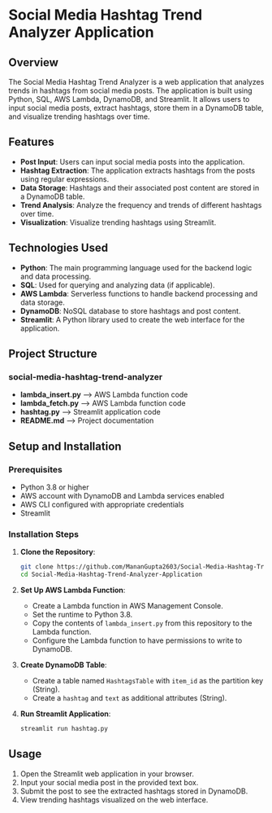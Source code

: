 # Social Media Hashtag Trend Analyzer Application

## Overview
The Social Media Hashtag Trend Analyzer is a web application that analyzes trends in hashtags from social media posts. The application is built using Python, SQL, AWS Lambda, DynamoDB, and Streamlit. It allows users to input social media posts, extract hashtags, store them in a DynamoDB table, and visualize trending hashtags over time.

## Features
- **Post Input**: Users can input social media posts into the application.
- **Hashtag Extraction**: The application extracts hashtags from the posts using regular expressions.
- **Data Storage**: Hashtags and their associated post content are stored in a DynamoDB table.
- **Trend Analysis**: Analyze the frequency and trends of different hashtags over time.
- **Visualization**: Visualize trending hashtags using Streamlit.

## Technologies Used
- **Python**: The main programming language used for the backend logic and data processing.
- **SQL**: Used for querying and analyzing data (if applicable).
- **AWS Lambda**: Serverless functions to handle backend processing and data storage.
- **DynamoDB**: NoSQL database to store hashtags and post content.
- **Streamlit**: A Python library used to create the web interface for the application.

## Project Structure
### social-media-hashtag-trend-analyzer
- **lambda_insert.py** --> AWS Lambda function code
- **lambda_fetch.py** --> AWS Lambda function code
- **hashtag.py** --> Streamlit application code
- **README.md** --> Project documentation

## Setup and Installation

### Prerequisites
- Python 3.8 or higher
- AWS account with DynamoDB and Lambda services enabled
- AWS CLI configured with appropriate credentials
- Streamlit

### Installation Steps
1. **Clone the Repository**:
    ```bash
    git clone https://github.com/MananGupta2603/Social-Media-Hashtag-Trend-Analyzer-Application.git
    cd Social-Media-Hashtag-Trend-Analyzer-Application
    ```

2. **Set Up AWS Lambda Function**:
    - Create a Lambda function in AWS Management Console.
    - Set the runtime to Python 3.8.
    - Copy the contents of `lambda_insert.py` from this repository to the Lambda function.
    - Configure the Lambda function to have permissions to write to DynamoDB.

3. **Create DynamoDB Table**:
    - Create a table named `HashtagsTable` with `item_id` as the partition key (String).
    - Create a `hashtag` and `text` as additional attributes (String).

4. **Run Streamlit Application**:
    ```bash
    streamlit run hashtag.py
    ```

## Usage
1. Open the Streamlit web application in your browser.
2. Input your social media post in the provided text box.
3. Submit the post to see the extracted hashtags stored in DynamoDB.
4. View trending hashtags visualized on the web interface.


